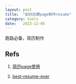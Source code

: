 ```yaml
---
layout: post
title:  "如何白嫖page制作resume"
category: tools
date:   2023-12-05
---
```


跑路必备，简历制作

## Refs

1. [简历page使用](https://lolipopj.github.io/2021/08/18/build-my-resume/)

2. [best-resume-ever](https://github.com/salomonelli/best-resume-ever)
